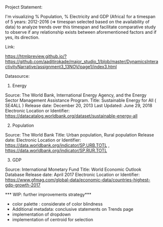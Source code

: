 
Project Statement:

I'm visualizing % Population, % Electricity and GDP (Africa) for a timespan of 5 years: 2012-2016 (=> timespan selected based on the availability of data) to analyze trends over this timespan and facilitate comparative study to observe if any relationship exists between aforementioned factors and if yes, its direction.


Link:

https://htmlpreview.github.io/?https://github.com/aaditirokade/major_studio_1/blob/master/DynamicsInteractivityNarrative/assignment3_13NOV/page1/index3.html


Datasource:

1. Energy

Source: The World Bank, International Energy Agency, and the Energy Sector Management Assistance Program.
Title:  Sustainable Energy for All ( SE4ALL )
Release date: December 20, 2013
Last Updated: June 29, 2018
Electronic Location or Identifier: https://datacatalog.worldbank.org/dataset/sustainable-energy-all

2. Population

Source: The World Bank
Title:  Urban population, Rural population
Release date: 
Electronic Location or Identifier: https://data.worldbank.org/indicator/SP.URB.TOTL , https://data.worldbank.org/indicator/SP.RUR.TOTL

3. GDP

Source: International Monetary Fund
Title:  World Economic Outlook Database
Release date: April 2017
Electronic Location or Identifier: https://www.gfmag.com/global-data/economic-data/countries-highest-gdp-growth-2017



*** WIP: further improvements strategy***
- color palette : considerate of color blindness
- Additional metadata: conclusive statements on Trends page
- implementation of dropdown
- implementation of centroid for selection 
